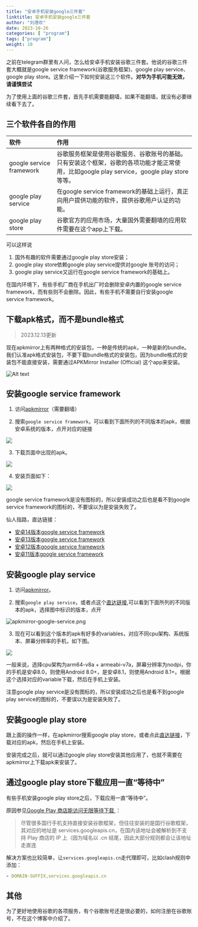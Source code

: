 ```yaml
---
title: "安卓手机安装google三件套"
linktitle: 安卓手机安装google三件套
author: "刘港欢"
date: 2023-10-26
categories: [ "program"]
tags: ["program"]
weight: 10
---
```


之前在telegram群里有人问，怎么给安卓手机安装谷歌三件套。他说的谷歌三件套大概就是google service framework(谷歌服务框架)、google play service、google play store。这里介绍一下如何安装这三个软件。**对华为手机可能无效，请谨慎尝试**
<!--more-->

为了使用上面的谷歌三件套，首先手机需要能翻墙，如果不能翻墙，就没有必要继续看下去了。

## 三个软件各自的作用

| 软件 | 作用 |
| :--- | :--- |
| google service framework | 谷歌服务框架是使用谷歌服务、谷歌账号的基础。只有安装这个框架，谷歌的各项功能才能正常使用，比如google play service，google play store等等。 |
| google play service | 在google service framework的基础上运行，真正向用户提供功能的软件，提供谷歌用户认证的功能。 |
| google play store | 谷歌官方的应用市场，大量国外需要翻墙的应用软件需要在这个app上下载。 |

可以这样说
1. 国外有趣的软件需要通过google play store安装；
2. google play store依赖google play service提供对google 账号的访问；
3. google play service又运行在google service framework的基础上。

在国内环境下，有些手机厂商在手机出厂时会删除安卓内置的google service framework，而有些则不会删除。因此，有些手机不需要自行安装google service framework。

## 下载apk格式，而不是bundle格式

> 2023.12.13更新

现在apkmirror上有两种格式的安装包，一种是传统的apk，一种是新的bundle。我们认准apk格式安装包，不要下载bundle格式的安装包，因为bundle格式的安装包不能直接安装，需要通过APKMirror Installer (Official) 这个app来安装。

![Alt text](/img/apk-yes-apkm-no.png)

## 安装google service framework

1. 访问[apkmirror](https://www.apkmirror.com/)（需要翻墙）

2. 搜索`google service framework`，可以看到下面所列的不同版本的apk，根据安卓系统的版本，点开对应的链接

![](/img/gsf-version.png)

3. 下载页面中出现的apk。

![](/img/gsf-download.png)

4. 安装页面如下：

![](/img/gsf-install.jpg)

google service framework是没有图标的，所以安装成功之后也是看不到google service framework的图标的，不要误以为是安装失败了。

仙人指路，直达链接：

- [安卓14版本google service framework](https://www.apkmirror.com/apk/google-inc/google-services-framework/google-services-framework-14-release/#downloads)
- [安卓13版本google service framework](https://www.apkmirror.com/apk/google-inc/google-services-framework/google-services-framework-13-release/#downloads)
- [安卓12版本google service framework](https://www.apkmirror.com/apk/google-inc/google-services-framework/google-services-framework-12-release/#downloads)
- [安卓11版本google service framework](https://www.apkmirror.com/apk/google-inc/google-services-framework/google-services-framework-11-release/#downloads)


## 安装google play service

1. 访问[apkmirror](https://www.apkmirror.com/)。

2. 搜索`google play service`，或者点这个[直达链接](https://www.apkmirror.com/?post_type=app_release&searchtype=apk&s=google+play+service),可以看到下面所列的不同版本的apk，选择图中标识的版本，点开

![apkmirror-google-service.png](/img/apkmirror-google-service.png)

3. 现在可以看到这个版本的apk有好多的variables，对应不同cpu架构、系统版本、屏幕分辨率的手机，如下图。

![](/img/google-play-service-variables.png)

一般来说，选择cpu架构为arm64-v8a + armeabi-v7a，屏幕分辨率为nodpi，你的手机是安卓8.0，则使用Android 8.0+，是安卓8.1，则使用Android 8.1+。根据这个选择对应的variable下载，然后在手机上安装。

注意google play service是没有图标的，所以安装成功之后也是看不到google play service的图标的，不要误以为是安装失败了。

## 安装google play store

跟上面的操作一样，在apkmirror搜索google play store，或者点此[直达链接](https://www.apkmirror.com/?post_type=app_release&searchtype=apk&s=google+play+store)，下载对应的apk，然后在手机上安装。

安装完成之后，就可以通过google play store安装其他应用了，也就不需要在apkmirror上下载apk来安装了。

## 通过google play store下载应用一直“等待中”

有些手机安装google play store之后，下载应用一直“等待中”。

原因参见[Google Play 商店能访问无限等待下载
](https://www.ohyee.cc/post/note_google_play_store)：

> 尽管很多国行手机支持直接安装谷歌框架，但往往安装的是国行谷歌框架，其对应的地址是 services.googleapis.cn，在国内该地址会被解析到不支持 Play 商店的 IP 上（因为域名以 .cn 结尾，因此大部分规则都会让该地址走直连

解决方案也比较简单，让`services.googleapis.cn`走代理即可，比如clash规则中添加：

```yaml
- DOMAIN-SUFFIX,services.googleapis.cn
```

## 其他

为了更好地使用谷歌的各项服务，有个谷歌账号还是很必要的，如何注册在谷歌账号，不在这个博客中介绍了。
